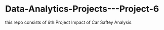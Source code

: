 # Data-Analytics-Projects---Project-6
this repo consists of 6th Project Impact of Car Saftey Analysis
